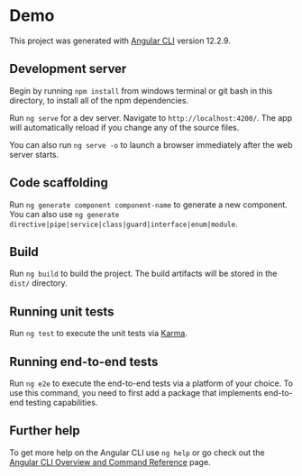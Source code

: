 # Demo

This project was generated with [Angular CLI](https://github.com/angular/angular-cli) version 12.2.9.

## Development server

Begin by running `npm install` from windows terminal or git bash in this directory, to install all of the npm dependencies.

Run `ng serve` for a dev server. Navigate to `http://localhost:4200/`. The app will automatically reload if you change any of the source files.

You can also run `ng serve -o` to launch a browser immediately after the web server starts.

## Code scaffolding

Run `ng generate component component-name` to generate a new component. You can also use `ng generate directive|pipe|service|class|guard|interface|enum|module`.

## Build

Run `ng build` to build the project. The build artifacts will be stored in the `dist/` directory.

## Running unit tests

Run `ng test` to execute the unit tests via [Karma](https://karma-runner.github.io).

## Running end-to-end tests

Run `ng e2e` to execute the end-to-end tests via a platform of your choice. To use this command, you need to first add a package that implements end-to-end testing capabilities.

## Further help

To get more help on the Angular CLI use `ng help` or go check out the [Angular CLI Overview and Command Reference](https://angular.io/cli) page.
